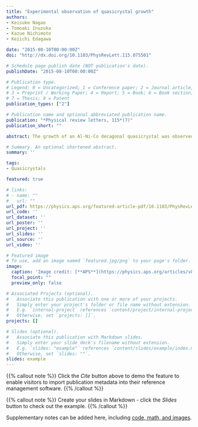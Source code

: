 ```yaml
---
title: "Experimental observation of quasicrystal growth"
authors:
- Keisuke Nagao
- Tomoaki Inuzuka
- Kazue Nichimoto
- Keiichi Edagawa

date: "2015-08-10T00:00:00Z"
doi: "http://dx.doi.org/10.1103/PhysRevLett.115.075501"

# Schedule page publish date (NOT publication's date).
publishDate: "2015-08-10T00:00:00Z"

# Publication type.
# Legend: 0 = Uncategorized; 1 = Conference paper; 2 = Journal article;
# 3 = Preprint / Working Paper; 4 = Report; 5 = Book; 6 = Book section;
# 7 = Thesis; 8 = Patent
publication_types: ["2"]

# Publication name and optional abbreviated publication name.
publication: "*Physical review letters, 115*(7)"
publication_short: ""

abstract: The growth of an Al-Ni-Co decagonal quasicrystal was observed by in situ, high-temperature, high-resolution transmission electron microscopy. The tiling patterns extracted from a series of high-resolution transmission electron microscopy images were analyzed on the basis of the high-dimensional description of quasicrystalline structures. The analyses indicated that the growth proceeded with frequent error-and-repair processes. The final, grown structure showed nearly perfect quasicrystalline order. Our observations suggest that the repair process by phason relaxation, rather than local growth rule, plays an essential role in the construction of ideal quasicrystalline order in real materials.

# Summary. An optional shortened abstract.
summary: ''

tags:
- Quasicrystals

featured: true

# links:
# - name: ""
#   url: ""
url_pdf: https://physics.aps.org/featured-article-pdf/10.1103/PhysRevLett.115.075501
url_code: ''
url_dataset: ''
url_poster: ''
url_project: ''
url_slides: ''
url_source: ''
url_video: ''

# Featured image
# To use, add an image named `featured.jpg/png` to your page's folder. 
image:
  caption: 'Image credit: [**APS**](https://physics.aps.org/articles/v8/78)'
  focal_point: ""
  preview_only: false

# Associated Projects (optional).
#   Associate this publication with one or more of your projects.
#   Simply enter your project's folder or file name without extension.
#   E.g. `internal-project` references `content/project/internal-project/index.md`.
#   Otherwise, set `projects: []`.
projects: []

# Slides (optional).
#   Associate this publication with Markdown slides.
#   Simply enter your slide deck's filename without extension.
#   E.g. `slides: "example"` references `content/slides/example/index.md`.
#   Otherwise, set `slides: ""`.
slides: example
---
```


{{% callout note %}}
Click the *Cite* button above to demo the feature to enable visitors to import publication metadata into their reference management software.
{{% /callout %}}

{{% callout note %}}
Create your slides in Markdown - click the *Slides* button to check out the example.
{{% /callout %}}

Supplementary notes can be added here, including [code, math, and images](https://wowchemy.com/docs/writing-markdown-latex/).
